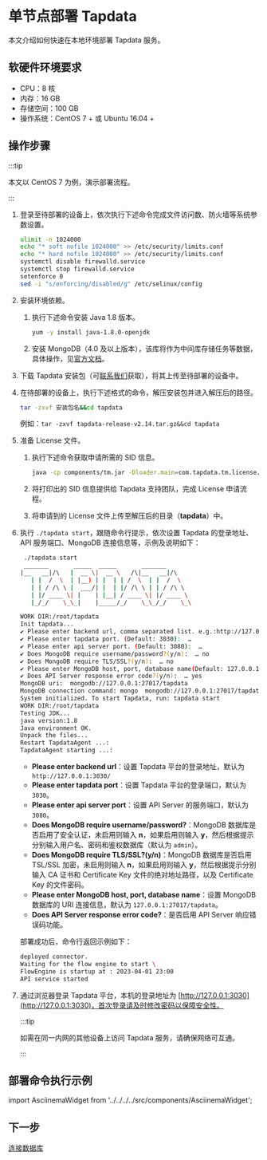 # 单节点部署 Tapdata

本文介绍如何快速在本地环境部署 Tapdata 服务。

## 软硬件环境要求

* CPU：8 核
* 内存：16 GB
* 存储空间：100 GB
* 操作系统：CentOS 7 + 或 Ubuntu 16.04 +

## 操作步骤

:::tip

本文以 CentOS 7 为例，演示部署流程。

:::

1. 登录至待部署的设备上，依次执行下述命令完成文件访问数、防火墙等系统参数设置。

   ```bash
   ulimit -n 1024000 
   echo "* soft nofile 1024000" >> /etc/security/limits.conf 
   echo "* hard nofile 1024000" >> /etc/security/limits.conf 
   systemctl disable firewalld.service 
   systemctl stop firewalld.service 
   setenforce 0 
   sed -i "s/enforcing/disabled/g" /etc/selinux/config 
   ```

2. 安装环境依赖。

   1. 执行下述命令安装 Java 1.8 版本。

      ```bash
      yum -y install java-1.8.0-openjdk
      ```

   2. 安装 MongoDB（4.0 及以上版本），该库将作为中间库存储任务等数据，具体操作，见[官方文档](https://www.mongodb.com/docs/v4.4/administration/install-on-linux/)。

3. 下载 Tapdata 安装包（可[联系我们](mailto:team@tapdata.io)获取），将其上传至待部署的设备中。

4. 在待部署的设备上，执行下述格式的命令，解压安装包并进入解压后的路径。

   ```bash
   tar -zxvf 安装包名&&cd tapdata
   ```

   例如：`tar -zxvf tapdata-release-v2.14.tar.gz&&cd tapdata `

5. 准备 License 文件。

   1. 执行下述命令获取申请所需的 SID 信息。

      ```bash
      java -cp components/tm.jar -Dloader.main=com.tapdata.tm.license.util.SidGenerator org.springframework.boot.loader.PropertiesLauncher
      ```

   2. 将打印出的 SID 信息提供给 Tapdata 支持团队，完成 License 申请流程。

   3. 将申请到的 License 文件上传至解压后的目录（**tapdata**）中。

6. 执行 `./tapdata start`，跟随命令行提示，依次设置 Tapdata 的登录地址、API 服务端口、MongoDB 连接信息等，示例及说明如下：

   ```bash
    ./tapdata start
    _______       _____  _____       _______
   |__   __|/\   |  __ \|  __ \   /\|__   __|/\    
      | |  /  \  | |__) | |  | | /  \  | |  /  \   
      | | / /\ \ |  ___/| |  | |/ /\ \ | | / /\ \  
      | |/ ____ \| |    | |__| / ____ \| |/ ____ \ 
      |_/_/    \_\_|    |_____/_/    \_\_/_/    \_\ 
   
   WORK DIR:/root/tapdata
   Init tapdata...
   ✔ Please enter backend url, comma separated list. e.g.:http://127.0.0.1:3030/ (Default: http://127.0.0.1:3030/):  …
   ✔ Please enter tapdata port. (Default: 3030):  …
   ✔ Please enter api server port. (Default: 3080):  …
   ✔ Does MongoDB require username/password?(y/n):  … no
   ✔ Does MongoDB require TLS/SSL?(y/n):  … no
   ✔ Please enter MongoDB host, port, database name(Default: 127.0.0.1:27017/tapdata):  …
   ✔ Does API Server response error code?(y/n):  … yes
   MongoDB uri:  mongodb://127.0.0.1:27017/tapdata
   MongoDB connection command: mongo  mongodb://127.0.0.1:27017/tapdata
   System initialized. To start Tapdata, run: tapdata start
   WORK DIR:/root/tapdata
   Testing JDK...
   java version:1.8
   Java environment OK.
   Unpack the files...
   Restart TapdataAgent ...:
   TapdataAgent starting ...:
   ```

   * **Please enter backend url**：设置 Tapdata 平台的登录地址，默认为 `http://127.0.0.1:3030/`
   * **Please enter tapdata port**：设置 Tapdata 平台的登录端口，默认为 `3030`。
   * **Please enter api server port**：设置 API Server 的服务端口，默认为 `3080`。
   * **Does MongoDB require username/password?**：MongoDB 数据库是否启用了安全认证，未启用则输入 **n**，如果启用则输入 **y**，然后根据提示分别输入用户名、密码和鉴权数据库（默认为 `admin`）。
   * **Does MongoDB require TLS/SSL?(y/n)**：MongoDB 数据库是否启用 TSL/SSL 加密，未启用则输入 **n**，如果启用则输入 **y**，然后根据提示分别输入 CA 证书和 Certificate Key 文件的绝对地址路径，以及 Certificate Key 的文件密码。
   * **Please enter MongoDB host, port, database name**：设置 MongoDB 数据库的 URI 连接信息，默认为 `127.0.0.1:27017/tapdata`。
   * **Does API Server response error code?**：是否启用 API Server 响应错误码功能。

   部署成功后，命令行返回示例如下：

   ```bash
   deployed connector.
   Waiting for the flow engine to start \
   FlowEngine is startup at : 2023-04-01 23:00
   API service started
   ```

7. 通过浏览器登录 Tapdata 平台，本机的登录地址为  [http://127.0.0.1:3030](http://127.0.0.1:3030)，首次登录请及时修改密码以保障安全性。

   :::tip

   如需在同一内网的其他设备上访问 Tapdata 服务，请确保网络可互通。

   :::



## 部署命令执行示例

import AsciinemaWidget from '../../../../src/components/AsciinemaWidget';

<AsciinemaWidget src="https://docs.tapdata.io/asciinema_playbook/install_tapdata.cast" rows={20} idleTimeLimit={3} preload={true} />



## 下一步

[连接数据库](../connect-database.md)